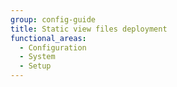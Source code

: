 ```yaml
---
group: config-guide
title: Static view files deployment
functional_areas:
  - Configuration
  - System
  - Setup
---
```

